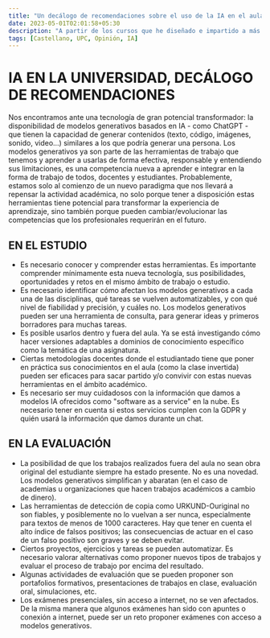 ```yaml
---
title: "Un decálogo de recomendaciones sobre el uso de la IA en el aula."
date: 2023-05-01T02:01:58+05:30
description: "A partir de los cursos que he diseñado e impartido a más de 300 profesores universitarios con el título 'ChatGPT, oportunidad y reto para la docencia', y a petición del vicerrectorado de política universitaria de la UPC, he escrito este borrador de decálogo de recomendaciones. Con aportaciones adicionales, dicho documento ha sido presentado a la comunidad de la Universitat Politécnica de Catalunya. Esta es mi versión con algunas revisiones adicionales."
tags: [Castellano, UPC, Opinión, IA]
---
```


# IA EN LA UNIVERSIDAD, DECÁLOGO DE RECOMENDACIONES

Nos encontramos ante una tecnología de gran potencial transformador: la disponibilidad de modelos generativos basados en IA - como ChatGPT - que tienen la capacidad de generar contenidos (texto, código, imágenes, sonido, video...) similares a los que podría generar una persona. Los modelos generativos ya son parte de las herramientas de trabajo que tenemos y aprender a usarlas de forma efectiva, responsable y entendiendo sus limitaciones, es una competencia nueva a aprender e integrar en la forma de trabajo de todos, docentes y estudiantes. Probablemente, estamos solo al comienzo de un nuevo paradigma que nos llevará a repensar la actividad académica, no solo porque tener a disposición estas herramientas tiene potencial para transformar la experiencia de aprendizaje, sino también porque pueden cambiar/evolucionar las competencias que los profesionales requerirán en el futuro.

## EN EL ESTUDIO

* Es necesario conocer y comprender estas herramientas. Es importante comprender mínimamente esta nueva tecnología, sus posibilidades, oportunidades y retos en el mismo ámbito de trabajo o estudio.
* Es necesario identificar cómo afectan los modelos generativos a cada una de las disciplinas, qué tareas se vuelven automatizables, y con qué nivel de fiabilidad y precisión, y cuáles no. Los modelos generativos pueden ser una herramienta de consulta, para generar ideas y primeros borradores para muchas tareas.
* Es posible usarlos dentro y fuera del aula. Ya se está investigando cómo hacer versiones adaptables a dominios de conocimiento específico como la temática de una asignatura.
* Ciertas metodologías docentes donde el estudiantado tiene que poner en práctica sus conocimientos en el aula (como la clase invertida) pueden ser eficaces para sacar partido y/o convivir con estas nuevas herramientas en el ámbito académico.
* Es necesario ser muy cuidadosos con la información que damos a modelos IA ofrecidos como "software as a service" en la nube. Es necesario tener en cuenta si estos servicios cumplen con la GDPR y quién usará la información que damos durante un chat.

## EN LA EVALUACIÓN

* La posibilidad de que los trabajos realizados fuera del aula no sean obra original del estudiante siempre ha estado presente. No es una novedad. Los modelos generativos simplifican y abaratan (en el caso de academias u organizaciones que hacen trabajos académicos a cambio de dinero).
* Las herramientas de detección de copia como URKUND-Ouriginal no son fiables, y posiblemente no lo vuelvan a ser nunca, especialmente para textos de menos de 1000 caracteres. Hay que tener en cuenta el alto índice de falsos positivos; las consecuencias de actuar en el caso de un falso positivo son graves y se deben evitar.
* Ciertos proyectos, ejercicios y tareas se pueden automatizar. Es necesario valorar alternativas como proponer nuevos tipos de trabajos y evaluar el proceso de trabajo por encima del resultado.
* Algunas actividades de evaluación que se pueden proponer son portafolios formativos, presentaciones de trabajos en clase, evaluación oral, simulaciones, etc.
* Los exámenes presenciales, sin acceso a internet, no se ven afectados. De la misma manera que algunos exámenes han sido con apuntes o conexión a internet, puede ser un reto proponer exámenes con acceso a modelos generativos.